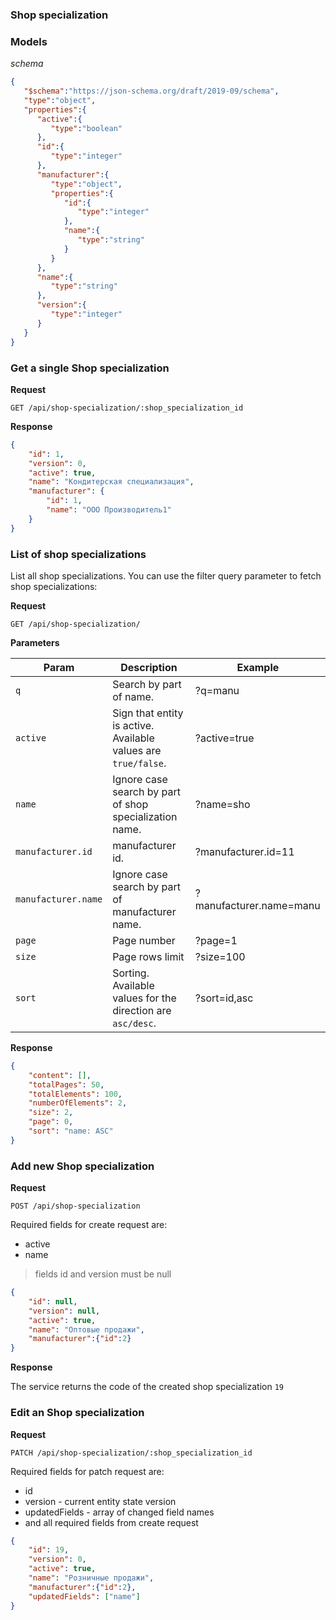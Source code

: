 ### Shop specialization


### Models

*schema*

```json
{
   "$schema":"https://json-schema.org/draft/2019-09/schema",
   "type":"object",
   "properties":{
      "active":{
         "type":"boolean"
      },
      "id":{
         "type":"integer"
      },
      "manufacturer":{
         "type":"object",
         "properties":{
            "id":{
               "type":"integer"
            },
            "name":{
               "type":"string"
            }
         }
      },
      "name":{
         "type":"string"
      },
      "version":{
         "type":"integer"
      }
   }
}
```

### Get a single Shop specialization

**Request**

`GET /api/shop-specialization/:shop_specialization_id`

**Response**

```json
{
    "id": 1,
    "version": 0,
    "active": true,
    "name": "Кондитерская специализация",
    "manufacturer": {
        "id": 1,
        "name": "ООО Производитель1"
    }
}
```

### List of shop specializations

List all shop specializations. You can use the filter query parameter to fetch shop specializations:

**Request**

`GET /api/shop-specialization/`

**Parameters**

| Param  | Description  | Example |
|---|---|---|
| `q` | Search by part of name.  | ?q=manu|
| `active` |  Sign that entity is active. Available values are `true/false`. | ?active=true |
| `name` |  Ignore case search by part of shop specialization name. | ?name=sho |
| `manufacturer.id` |  manufacturer id. | ?manufacturer.id=11 |
| `manufacturer.name` |  Ignore case search by part of manufacturer name. | ?manufacturer.name=manu |
| `page` | Page number | ?page=1 |
| `size` |  Page rows limit | ?size=100 |
| `sort` |  Sorting. Available values for the direction are `asc/desc`. | ?sort=id,asc |

**Response**

```json
{
    "content": [],
    "totalPages": 50,
    "totalElements": 100,
    "numberOfElements": 2,
    "size": 2,
    "page": 0,
    "sort": "name: ASC"
}
```

### Add new Shop specialization

**Request**

`POST /api/shop-specialization`

Required fields for create request are:
* active
* name

>fields id and version must be null

```json
{
    "id": null,
    "version": null,
    "active": true,
    "name": "Оптовые продажи",
    "manufacturer":{"id":2}
}
```

**Response**

The service returns the code of the created shop specialization
```19```


### Edit an Shop specialization

**Request**

`PATCH /api/shop-specialization/:shop_specialization_id`

Required fields for patch request are:
* id
* version - current entity state version
* updatedFields - array of changed field names
* and all required fields from create request

````json
{
    "id": 19,
    "version": 0,
    "active": true,
    "name": "Розничные продажи",
    "manufacturer":{"id":2},
    "updatedFields": ["name"]
}
````